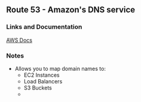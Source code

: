 ## Route 53 - Amazon's DNS service

### Links and Documentation
[AWS Docs](https://docs.aws.amazon.com/route53/)

### Notes
- Allows you to map domain names to:
  - EC2 Instances
  - Load Balancers
  - S3 Buckets
  - 
